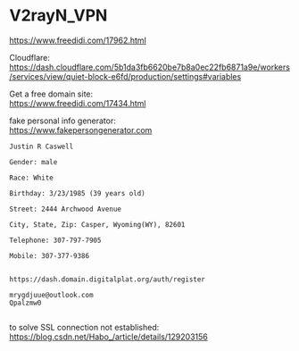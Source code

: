 # V2rayN_VPN

https://www.freedidi.com/17962.html

Cloudflare: <br>
https://dash.cloudflare.com/5b1da3fb6620be7b8a0ec22fb6871a9e/workers/services/view/quiet-block-e6fd/production/settings#variables

Get a free domain site: <br>
https://www.freedidi.com/17434.html

fake personal info generator: <br>
https://www.fakepersongenerator.com
```
Justin R Caswell

Gender: male

Race: White

Birthday: 3/23/1985 (39 years old)

Street: 2444 Archwood Avenue

City, State, Zip: Casper, Wyoming(WY), 82601

Telephone: 307-797-7905

Mobile: 307-377-9386


https://dash.domain.digitalplat.org/auth/register

mrygdjuue@outlook.com
Qpalzmw0


```

to solve SSL connection not established: <br>
https://blog.csdn.net/Habo_/article/details/129203156
